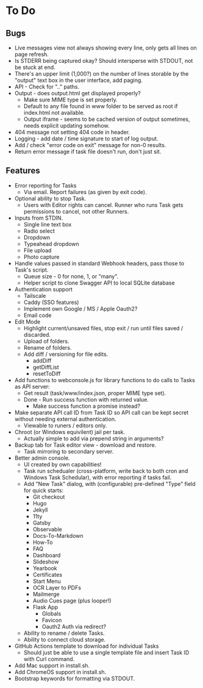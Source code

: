 # To Do

## Bugs

* Live messages view not always showing every line, only gets all lines on page refresh.
* Is STDERR being captured okay? Should intersperse with STDOUT, not be stuck at end.
* There's an upper limit (1,000?) on the number of lines storable by the "output" text box in the user interface, add paging.
* API - Check for ".." paths.
* Output - does output.html get displayed properly?
  * Make sure MIME type is set properly.
  * Default to any file found in www folder to be served as root if index.html not available.
  * Output iframe - seems to be cached version of output sometimes, needs explicit updating somehow.
* 404 message not setting 404 code in header.
* Logging - add date / time signature to start of log output.
* Add / check "error code on exit" message for non-0 results.
* Return error message if task file doesn't run, don't just sit.

## Features

* Error reporting for Tasks
  * Via email. Report failures (as given by exit code).
* Optional ability to stop Task.
  * Users with Editor rights can cancel. Runner who runs Task gets permissions to cancel, not other Runners.
* Inputs from STDIN.
  * Single line text box
  * Radio select
  * Dropdown
  * Typeahead dropdown
  * File upload
  * Photo capture
* Handle values passed in standard Webhook headers, pass those to Task's script.
  * Queue size - 0 for none, 1, or "many".
  * Helper script to clone Swagger API to local SQLite database
* Authentication support
  * Tailscale
  * Caddy (SSO features)
  * Implement own Google / MS / Apple Oauth2?
  * Email code
* Edit Mode
  * Highlight current/unsaved files, stop exit / run until files saved / discarded.
  * Upload of folders.
  * Rename of folders.
  * Add diff / versioning for file edits.
    * addDiff
    * getDiffList
    * resetToDiff
* Add functions to webconsole.js for library functions to do calls to Tasks as API server:
  * Get result (task/www/index.json, proper MIME type set).
  * Done - Run success function with returned value.
    * Make success function a promise instead?
* Make separate API call ID from Task ID so API call can be kept secret without needing external authentication.
  * Viewable to runers / editors only.
* Chroot (or Windows equivilent) jail per task.
  * Actually simple to add via prepend string in arguments?
* Backup tab for Task editor view - download and restore.
  * Task mirroring to secondary server.
* Better admin console.
  * UI created by own capabilities!
  * Task run schedualer (cross-platform, write back to both cron and Windows Task Schedular), with error reporting if tasks fail.
  * Add "New Task" dialog, with (configurable) pre-defined "Type" field for quick starts:
    * Git checkout
    * Hugo
    * Jekyll
    * 11ty
    * Gatsby
    * Observable
    * Docs-To-Markdown
    * How-To
    * FAQ
    * Dashboard
    * Slideshow
    * Yearbook
    * Certificates
    * Start Menu
    * OCR Layer to PDFs
    * Mailmerge
    * Audio Cues page (plus looper!)
    * Flask App
      * Globals
      * Favicon
      * Oauth2 Auth via redirect?
  * Ability to rename / delete Tasks.
  * Ability to connect cloud storage.
* GitHub Actions template to download for individual Tasks
  * Should just be able to use a single template file and insert Task ID with Curl command.
* Add Mac support in install.sh.
* Add ChromeOS support in install.sh.
* Bootstrap keywords for formatting via STDOUT.
